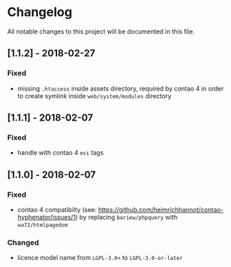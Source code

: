 # Changelog
All notable changes to this project will be documented in this file.

## [1.1.2] - 2018-02-27

### Fixed
- missing `.htaccess` inside assets directory, required by contao 4 in order to create symlink inside `web/system/modules` directory

## [1.1.1] - 2018-02-07

### Fixed
- handle with contao 4 `esi` tags

## [1.1.0] - 2018-02-07

### Fixed
- contao 4 compatibilty (see: https://github.com/heimrichhannot/contao-hyphenator/issues/1) by replacing `bariew/phpquery` with `wa72/htmlpagedom`

### Changed
- licence model name from `LGPL-3.0+` to `LGPL-3.0-or-later`

